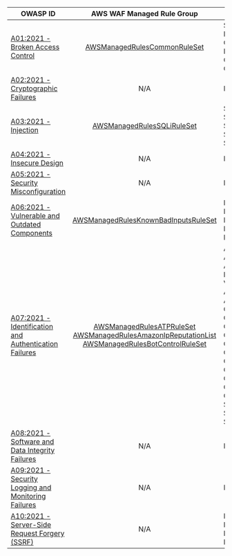 | OWASP ID|AWS WAF Managed Rule Group | Rules Description|
| - | :-: | - |
| [A01:2021 - Broken Access Control] | [AWSManagedRulesCommonRuleSet] | SizeRestrictions_QUERYSTRING<br>EC2MetaDataSSRF_QUERYARGUMENTS<br>GenericLFI_QUERYARGUMENTS<br>RestrictedExtensions_QUERYARGUMENTS<br>GenericRFI_QUERYARGUMENTS<br>CrossSiteScripting_QUERYARGUMENTS |
| [A02:2021 - Cryptographic Failures]| N/A | N/A |
| [A03:2021 - Injection] | [AWSManagedRulesSQLiRuleSet] | SQLi_QUERYARGUMENTS<br>SQLiExtendedPatterns_QUERYARGUMENTS<br>SQLi_BODY<br>SQLiExtendedPatterns_BODY<br>SQLi_COOKIE                                                                                  |
| [A04:2021 - Insecure Design] | N/A | N/A |
| [A05:2021 - Security Misconfiguration] | N/A | N/A |
| [A06:2021 - Vulnerable and Outdated Components] | [AWSManagedRulesKnownBadInputsRuleSet] | ExploitablePaths_URIPATH<br>Log4JRCE_HEADER<br>Log4JRCE_QUERYSTRING<br>Log4JRCE_URI<br>Log4JRCE_BODY |
| [A07:2021 - Identification and Authentication Failures] | [AWSManagedRulesATPRuleSet]<br>[AWSManagedRulesAmazonIpReputationList]<br>[AWSManagedRulesBotControlRuleSet] | AttributePasswordTraversal<br>AttributeUsernameTraversal<br>AttributeCompromisedCredentials<br>MissingCredential<br>VolumetricSession TokenRejected<br>AWSManagedIPReputationList<br>AWSManagedReconnaissanceList<br>CategoryAdvertising<br>CategoryArchiver<br>CategoryContentFetcher<br>CategoryHttpLibrary<br>CategoryLinkChecker<br>CategoryMiscellaneous<br>CategoryMonitoring<br>CategoryScrapingFramework<br>CategorySecurity CategorySeo<br>CategorySocialMedia<br>CategorySearchEngine<br>SignalAutomatedBrowser<br>SignalKnownBotDataCenter<br>SignalNonBrowserUserAgent |
| [A08:2021 - Software and Data Integrity Failures] | N/A | N/A |
| [A09:2021 - Security Logging and Monitoring Failures] | N/A | N/A |
| [A10:2021 - Server-Side Request Forgery (SSRF)] | N/A | EC2MetaDataSSRF_BODY<br>EC2MetaDataSSRF_COOKIE<br>EC2MetaDataSSRF_URIPATH<br>EC2MetaDataSSRF_QUERYARGUMENTS |

[AWSManagedRulesCommonRuleSet]: https://docs.aws.amazon.com/waf/latest/developerguide/aws-managed-rule-groups-baseline.html
[AWSManagedRulesSQLiRuleSet]: https://docs.aws.amazon.com/waf/latest/developerguide/aws-managed-rule-groups-use-case.html#aws-managed-rule-groups-use-case-sql-db  
[AWSManagedRulesKnownBadInputsRuleSet]: https://docs.aws.amazon.com/waf/latest/developerguide/aws-managed-rule-groups-baseline.html
[AWSManagedRulesATPRuleSet]: https://docs.aws.amazon.com/waf/latest/developerguide/aws-managed-rule-groups-atp.html
[AWSManagedRulesAmazonIpReputationList]: https://docs.aws.amazon.com/waf/latest/developerguide/aws-managed-rule-groups-ip-rep.html
[AWSManagedRulesBotControlRuleSet]: https://docs.aws.amazon.com/waf/latest/developerguide/aws-managed-rule-groups-bot.html

[A01:2021 - Broken Access Control]: https://owasp.org/Top10/01_2021-Broken_Access_Control
[A02:2021 - Cryptographic Failures]: https://owasp.org/Top10/A02_2021-Cryptographic_Failures
[A03:2021 - Injection]: https://owasp.org/Top10/A03_2021-Injection
[A04:2021 - Insecure Design]: https://owasp.org/Top10/A04_2021-Insecure_Design
[A05:2021 - Security Misconfiguration]: https://owasp.org/Top10/A05_2021-Security_Misconfiguration
[A06:2021 - Vulnerable and Outdated Components]: https://owasp.org/Top10/A06_2021-Vulnerable_and_Outdated_Components
[A07:2021 - Identification and Authentication Failures]: https://owasp.org/Top10/A07_2021-Identification_and_Authentication_Failures
[A08:2021 - Software and Data Integrity Failures]: https://owasp.org/Top10/A08_2021-Software_and_Data_Integrity_Failures
[A09:2021 - Security Logging and Monitoring Failures]: https://owasp.org/Top10/A09_2021-Security_Logging_and_Monitoring_Failures
[A10:2021 - Server-Side Request Forgery (SSRF)]: https://owasp.org/Top10/A10_2021-Server-Side_Request_Forgery_%28SSRF%29